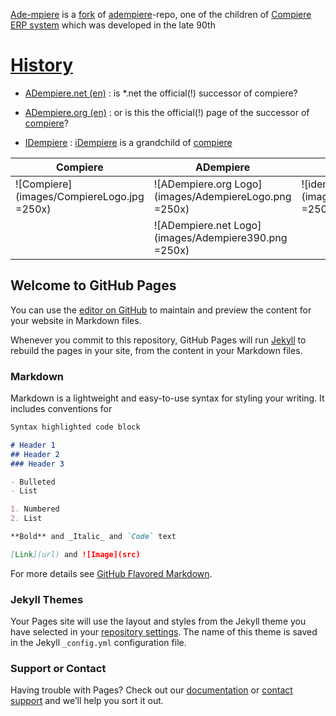 [Ade-mpiere](https://github.com/klst-de/adempiere) is a [fork](https://en.wikipedia.org/wiki/Fork_(software_development)) of  [adempiere](https://github.com/adempiere/adempiere)-repo, one of the children of [Compiere ERP system](https://en.wikipedia.org/wiki/Compiere) which was developed in the late 90th

# [History](https://en.wikipedia.org/wiki/IDempiere#History)

* [ADempiere.net (en)](https://klst-de.github.io/adempiere/) : is *.net the official(!) successor of compiere?

* [ADempiere.org (en)](http://adempiere.org/site/) : or is this the official(!) page of the successor of [compiere](http://www.compiere.com/company/history.php)?
 
* [IDempiere](https://en.wikipedia.org/wiki/IDempiere) : [iDempiere](http://www.idempiere.org/) is a grandchild of [compiere](http://www.compiere.com/svn/)

Compiere | ADempiere             | iDempiere  
-------- | --------------------- | ---------
![Compiere](images/CompiereLogo.jpg =250x) | ![ADempiere.org Logo](images/AdempiereLogo.png  =250x) | ![idempiere.org Logo](images/IDempiereLogo.png =250x)
                                           | ![ADempiere.net Logo](images/Adempiere390.png =250x) |              


## Welcome to GitHub Pages

You can use the [editor on GitHub](https://github.com/klst-de/de-mpiere/edit/master/README.md) to maintain and preview the content for your website in Markdown files.

Whenever you commit to this repository, GitHub Pages will run [Jekyll](https://jekyllrb.com/) to rebuild the pages in your site, from the content in your Markdown files.

### Markdown

Markdown is a lightweight and easy-to-use syntax for styling your writing. It includes conventions for

```markdown
Syntax highlighted code block

# Header 1
## Header 2
### Header 3

- Bulleted
- List

1. Numbered
2. List

**Bold** and _Italic_ and `Code` text

[Link](url) and ![Image](src)
```

For more details see [GitHub Flavored Markdown](https://guides.github.com/features/mastering-markdown/).

### Jekyll Themes

Your Pages site will use the layout and styles from the Jekyll theme you have selected in your [repository settings](https://github.com/klst-de/de-mpiere/settings). The name of this theme is saved in the Jekyll `_config.yml` configuration file.

### Support or Contact

Having trouble with Pages? Check out our [documentation](https://help.github.com/categories/github-pages-basics/) or [contact support](https://github.com/contact) and we’ll help you sort it out.
